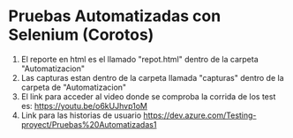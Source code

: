 # Pruebas Automatizadas con Selenium (Corotos)

1. El reporte en html es el llamado "repot.html" dentro de la carpeta "Automatizacion"
2. Las capturas estan dentro de la carpeta llamada "capturas" dentro de la carpeta de "Automatizacion"
3. El link para acceder al video donde se comproba la corrida de los test es: https://youtu.be/o6kUJhvp1oM
4. Link para las historias de usuario https://dev.azure.com/Testing-proyect/Pruebas%20Automatizadas1
